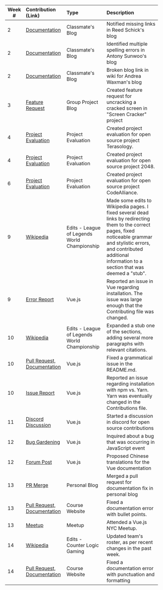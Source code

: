 
| Week #       | Contribution (Link)  | Type  | Description | 
|---|:---|:---|:---| 
|  2   | [Documentation](https://github.com/nyu-ossd-s19/rns350-weekly/issues/1)    | Classmate's Blog | Notified missing links in Reed Schick's blog|
|  2   | [Documentation](https://github.com/nyu-ossd-s19/asunwoo98-weekly/issues/3)   | Classmate's Blog | Identified multiple spelling errors in Antony Sunwoo's blog|
|  2   | [Documentation](https://github.com/nyu-ossd-s19/andreawaxman-weekly/issues/5)    | Classmate's Blog | Broken blog link in wiki for Andrea Waxman's blog |
|  3   | [Feature Request](https://github.com/nyu-ossd-s19/screen-cracker-team-7/issues/8)    | Group Project Blog | Created feature request for uncracking a cracked screen in "Screen Cracker" project|
|  4   | [Project Evaluation](https://github.com/nyu-ossd-s19/project_evaluation/blob/master/terasology_evaluation_1.md)   | Project Evaluation | Created project evaluation for open source project Terasology. |
|  4   | [Project Evaluation](https://github.com/nyu-ossd-s19/jwanggggg-weekly/blob/gh-pages/_posts/2048_evaluation.md)   | Project Evaluation | Created project evaluation for open source project 2048. |
|  6   | [Project Evaluation](https://github.com/nyu-ossd-s19/jwanggggg-weekly/blob/gh-pages/_posts/CodeAlliance_Evaluation.md)   | Project Evaluation | Created project evaluation for open source project CodeAlliance. |
|  9   | [Wikipedia](https://en.wikipedia.org/wiki/League_of_Legends_World_Championship)    | Edits - League of Legends World Championship | Made some edits to Wikipedia pages. I fixed several dead links by redirecting them to the correct pages, fixed noticeable grammar and stylistic errors, and contributed additional information to a section that was deemed a "stub". |
|  9   | [Error Report](https://github.com/vuejs/vue/issues/9831)   | Vue.js | Reported an issue in Vue regarding installation. The issue was large enough that the Contributing file was changed. |
|  10   | [Wikipedia](https://en.wikipedia.org/w/index.php?title=League_of_Legends_World_Championship&oldid=892519100)   | Edits - League of Legends World Championship | Expanded a stub one of the sections, adding several more paragraphs with relevant citations. |
|  10   | [Pull Request, Documentation](https://github.com/vuejs/vue/pull/9872)   | Vue.js | Fixed a grammatical issue in the README.md. |
|  10   | [Issue Report](https://github.com/vuejs/vue/issues/9831)   | Vue.js | Reported an issue regarding installation with npm vs. Yarn. Yarn was eventually changed in the Contributions file. |
|  11   | [Discord Discussion](https://discordapp.com/channels/325477692906536972/325554169652183040)   | Vue.js | Started a discussion in discord for open source contributions |
|  12   | [Bug Gardening](https://github.com/vuejs/vue/issues/8266#issuecomment-486403804)   | Vue.js | Inquired about a bug that was occurring in JavaScript event |
|  12   | [Forum Post](https://forum.vuejs.org/t/chinese-documentation-translations/62269)   | Vue.js | Proposed Chinese translations for the Vue documentation |
|  13   | [PR Merge](https://github.com/nyu-ossd-s19/jwanggggg-weekly/pull/2)   | Personal Blog | Merged a pull request for documentation fix in personal blog |
|  13   | [Pull Request, Documentation](https://github.com/joannakl/ossd_s19/pull/19)   | Course Website | Fixed a documentation error with bullet points. |
|  13   | [Meetup](vueMeetup.png) | Meetup | Attended a Vue.js NYC Meetup. |
|  14   | [Wikipedia](https://en.wikipedia.org/wiki/Counter_Logic_Gaming#Current_rosters) | Edits - Counter Logic Gaming | Updated team's roster, as per recent changes in the past week. |
|  14   | [Pull Request, Documentation](https://github.com/joannakl/ossd_s19/pull/20) | Course Website | Fixed a documentation error with punctuation and formatting |
